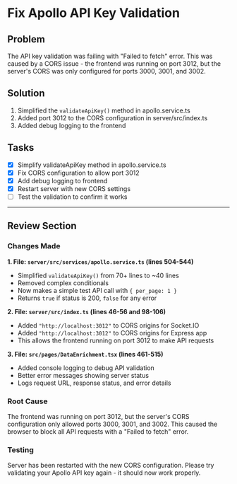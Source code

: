 # Fix Apollo API Key Validation

## Problem
The API key validation was failing with "Failed to fetch" error. This was caused by a CORS issue - the frontend was running on port 3012, but the server's CORS was only configured for ports 3000, 3001, and 3002.

## Solution
1. Simplified the `validateApiKey()` method in apollo.service.ts
2. Added port 3012 to the CORS configuration in server/src/index.ts
3. Added debug logging to the frontend

## Tasks
- [x] Simplify validateApiKey method in apollo.service.ts
- [x] Fix CORS configuration to allow port 3012
- [x] Add debug logging to frontend
- [x] Restart server with new CORS settings
- [ ] Test the validation to confirm it works

---

## Review Section

### Changes Made

**1. File: `server/src/services/apollo.service.ts` (lines 504-544)**
- Simplified `validateApiKey()` from 70+ lines to ~40 lines
- Removed complex conditionals
- Now makes a simple test API call with `{ per_page: 1 }`
- Returns `true` if status is 200, `false` for any error

**2. File: `server/src/index.ts` (lines 46-56 and 98-106)**
- Added `"http://localhost:3012"` to CORS origins for Socket.IO
- Added `"http://localhost:3012"` to CORS origins for Express app
- This allows the frontend running on port 3012 to make API requests

**3. File: `src/pages/DataEnrichment.tsx` (lines 461-515)**
- Added console logging to debug API validation
- Better error messages showing server status
- Logs request URL, response status, and error details

### Root Cause
The frontend was running on port 3012, but the server's CORS configuration only allowed ports 3000, 3001, and 3002. This caused the browser to block all API requests with a "Failed to fetch" error.

### Testing
Server has been restarted with the new CORS configuration. Please try validating your Apollo API key again - it should now work properly.
